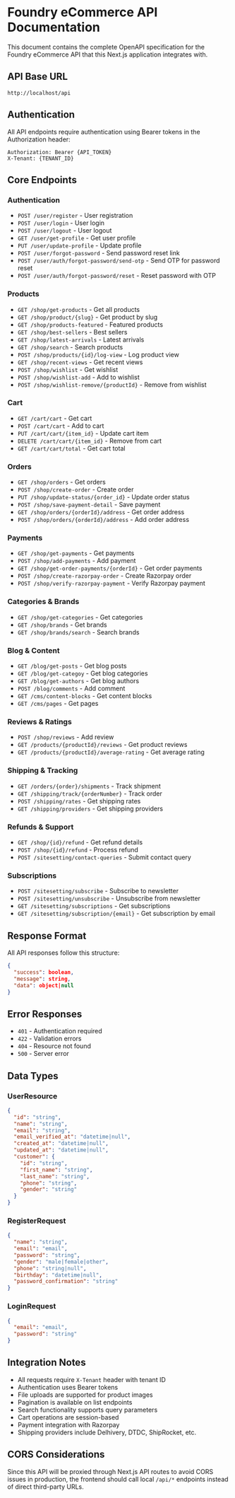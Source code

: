 # Foundry eCommerce API Documentation

This document contains the complete OpenAPI specification for the Foundry eCommerce API that this Next.js application integrates with.

## API Base URL

```
http://localhost/api
```

## Authentication

All API endpoints require authentication using Bearer tokens in the Authorization header:

```
Authorization: Bearer {API_TOKEN}
X-Tenant: {TENANT_ID}
```

## Core Endpoints

### Authentication

- `POST /user/register` - User registration
- `POST /user/login` - User login
- `POST /user/logout` - User logout
- `GET /user/get-profile` - Get user profile
- `PUT /user/update-profile` - Update profile
- `POST /user/forgot-password` - Send password reset link
- `POST /user/auth/forgot-password/send-otp` - Send OTP for password reset
- `POST /user/auth/forgot-password/reset` - Reset password with OTP

### Products

- `GET /shop/get-products` - Get all products
- `GET /shop/product/{slug}` - Get product by slug
- `GET /shop/products-featured` - Featured products
- `GET /shop/best-sellers` - Best sellers
- `GET /shop/latest-arrivals` - Latest arrivals
- `GET /shop/search` - Search products
- `POST /shop/products/{id}/log-view` - Log product view
- `GET /shop/recent-views` - Get recent views
- `POST /shop/wishlist` - Get wishlist
- `POST /shop/wishlist-add` - Add to wishlist
- `POST /shop/wishlist-remove/{productId}` - Remove from wishlist

### Cart

- `GET /cart/cart` - Get cart
- `POST /cart/cart` - Add to cart
- `PUT /cart/cart/{item_id}` - Update cart item
- `DELETE /cart/cart/{item_id}` - Remove from cart
- `GET /cart/cart/total` - Get cart total

### Orders

- `GET /shop/orders` - Get orders
- `POST /shop/create-order` - Create order
- `PUT /shop/update-status/{order_id}` - Update order status
- `POST /shop/save-payment-detail` - Save payment
- `GET /shop/orders/{orderId}/address` - Get order address
- `POST /shop/orders/{orderId}/address` - Add order address

### Payments

- `GET /shop/get-payments` - Get payments
- `POST /shop/add-payments` - Add payment
- `GET /shop/get-order-payments/{orderId}` - Get order payments
- `POST /shop/create-razorpay-order` - Create Razorpay order
- `POST /shop/verify-razorpay-payment` - Verify Razorpay payment

### Categories & Brands

- `GET /shop/get-categories` - Get categories
- `GET /shop/brands` - Get brands
- `GET /shop/brands/search` - Search brands

### Blog & Content

- `GET /blog/get-posts` - Get blog posts
- `GET /blog/get-categoy` - Get blog categories
- `GET /blog/get-authors` - Get blog authors
- `POST /blog/comments` - Add comment
- `GET /cms/content-blocks` - Get content blocks
- `GET /cms/pages` - Get pages

### Reviews & Ratings

- `POST /shop/reviews` - Add review
- `GET /products/{productId}/reviews` - Get product reviews
- `GET /products/{productId}/average-rating` - Get average rating

### Shipping & Tracking

- `GET /orders/{order}/shipments` - Track shipment
- `GET /shipping/track/{orderNumber}` - Track order
- `POST /shipping/rates` - Get shipping rates
- `GET /shipping/providers` - Get shipping providers

### Refunds & Support

- `GET /shop/{id}/refund` - Get refund details
- `POST /shop/{id}/refund` - Process refund
- `POST /sitesetting/contact-queries` - Submit contact query

### Subscriptions

- `POST /sitesetting/subscribe` - Subscribe to newsletter
- `POST /sitesetting/unsubscribe` - Unsubscribe from newsletter
- `GET /sitesetting/subscriptions` - Get subscriptions
- `GET /sitesetting/subscription/{email}` - Get subscription by email

## Response Format

All API responses follow this structure:

```json
{
  "success": boolean,
  "message": string,
  "data": object|null
}
```

## Error Responses

- `401` - Authentication required
- `422` - Validation errors
- `404` - Resource not found
- `500` - Server error

## Data Types

### UserResource

```json
{
  "id": "string",
  "name": "string",
  "email": "string",
  "email_verified_at": "datetime|null",
  "created_at": "datetime|null",
  "updated_at": "datetime|null",
  "customer": {
    "id": "string",
    "first_name": "string",
    "last_name": "string",
    "phone": "string",
    "gender": "string"
  }
}
```

### RegisterRequest

```json
{
  "name": "string",
  "email": "email",
  "password": "string",
  "gender": "male|female|other",
  "phone": "string|null",
  "birthday": "datetime|null",
  "password_confirmation": "string"
}
```

### LoginRequest

```json
{
  "email": "email",
  "password": "string"
}
```

## Integration Notes

- All requests require `X-Tenant` header with tenant ID
- Authentication uses Bearer tokens
- File uploads are supported for product images
- Pagination is available on list endpoints
- Search functionality supports query parameters
- Cart operations are session-based
- Payment integration with Razorpay
- Shipping providers include Delhivery, DTDC, ShipRocket, etc.

## CORS Considerations

Since this API will be proxied through Next.js API routes to avoid CORS issues in production, the frontend should call local `/api/*` endpoints instead of direct third-party URLs.
